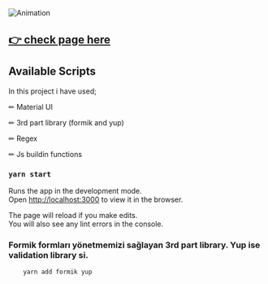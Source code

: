 ##
![Animation](https://user-images.githubusercontent.com/99739515/184498684-e816bd64-b6ac-48f2-9a8c-d1183b093c11.gif)

## [👉 check page here ](https://formik-and-yup-pi.vercel.app)

## Available Scripts

In this project i have used;

✏  Material UI

✏  3rd part library (formik and yup)

✏  Regex

✏ Js buildin functions


### `yarn start`

Runs the app in the development mode.\
Open [http://localhost:3000](http://localhost:3000) to view it in the browser.

The page will reload if you make edits.\
You will also see any lint errors in the console.

### Formik formları yönetmemizi sağlayan 3rd part library. Yup ise validation library si.
```
    yarn add formik yup

```
